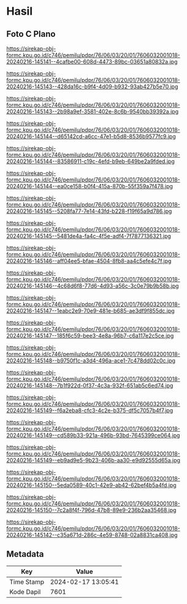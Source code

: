 # Hasil

## Foto C Plano

https://sirekap-obj-formc.kpu.go.id/c746/pemilu/pdpr/76/06/03/20/01/7606032001018-20240216-145141--4cafbe00-608d-4473-89bc-03651a80832a.jpg

https://sirekap-obj-formc.kpu.go.id/c746/pemilu/pdpr/76/06/03/20/01/7606032001018-20240216-145143--428da16c-b9f4-4d09-b932-93ab427b5e70.jpg

https://sirekap-obj-formc.kpu.go.id/c746/pemilu/pdpr/76/06/03/20/01/7606032001018-20240216-145143--2b98a9ef-3581-402e-8c6b-9540bb39392a.jpg

https://sirekap-obj-formc.kpu.go.id/c746/pemilu/pdpr/76/06/03/20/01/7606032001018-20240216-145144--d65142cd-a6cc-47e1-b5d8-8536b9577fc9.jpg

https://sirekap-obj-formc.kpu.go.id/c746/pemilu/pdpr/76/06/03/20/01/7606032001018-20240216-145144--83586911-c19c-4efd-b9eb-649be2a9fded.jpg

https://sirekap-obj-formc.kpu.go.id/c746/pemilu/pdpr/76/06/03/20/01/7606032001018-20240216-145144--ea0ce158-b0f4-415a-870b-55f359a7f478.jpg

https://sirekap-obj-formc.kpu.go.id/c746/pemilu/pdpr/76/06/03/20/01/7606032001018-20240216-145145--5208fa77-7e14-43fd-b228-f19f65a9d786.jpg

https://sirekap-obj-formc.kpu.go.id/c746/pemilu/pdpr/76/06/03/20/01/7606032001018-20240216-145145--5481de4a-fa4c-4f5e-adf4-7f7877136321.jpg

https://sirekap-obj-formc.kpu.go.id/c746/pemilu/pdpr/76/06/03/20/01/7606032001018-20240216-145146--aff04ee5-bfae-4504-8fb8-aa4c5efe4c7f.jpg

https://sirekap-obj-formc.kpu.go.id/c746/pemilu/pdpr/76/06/03/20/01/7606032001018-20240216-145146--4c68d6f8-77d6-4d93-a56c-3c0e79b9b58b.jpg

https://sirekap-obj-formc.kpu.go.id/c746/pemilu/pdpr/76/06/03/20/01/7606032001018-20240216-145147--1eabc2e9-70e9-481e-b685-ae3df9f855dc.jpg

https://sirekap-obj-formc.kpu.go.id/c746/pemilu/pdpr/76/06/03/20/01/7606032001018-20240216-145147--185f6c59-bee3-4e8a-96b7-c6a117e2c5ce.jpg

https://sirekap-obj-formc.kpu.go.id/c746/pemilu/pdpr/76/06/03/20/01/7606032001018-20240216-145148--b9750f1c-a3d4-496a-ace1-7c478dd02c0c.jpg

https://sirekap-obj-formc.kpu.go.id/c746/pemilu/pdpr/76/06/03/20/01/7606032001018-20240216-145148--7b1f922d-0f37-4c3a-932f-651ab5c6ed74.jpg

https://sirekap-obj-formc.kpu.go.id/c746/pemilu/pdpr/76/06/03/20/01/7606032001018-20240216-145149--f6a2eba8-cfc3-4c2e-b375-df5c7057b4f7.jpg

https://sirekap-obj-formc.kpu.go.id/c746/pemilu/pdpr/76/06/03/20/01/7606032001018-20240216-145149--cd589b33-921a-496b-93bd-7645399ce064.jpg

https://sirekap-obj-formc.kpu.go.id/c746/pemilu/pdpr/76/06/03/20/01/7606032001018-20240216-145149--eb9ad9e5-9b23-406b-aa30-e9d92555d65a.jpg

https://sirekap-obj-formc.kpu.go.id/c746/pemilu/pdpr/76/06/03/20/01/7606032001018-20240216-145150--5eda0589-40c1-42e9-ab42-62bef4b5a4fd.jpg

https://sirekap-obj-formc.kpu.go.id/c746/pemilu/pdpr/76/06/03/20/01/7606032001018-20240216-145150--7c2a8f4f-796d-47b8-89e9-236b2aa35468.jpg

https://sirekap-obj-formc.kpu.go.id/c746/pemilu/pdpr/76/06/03/20/01/7606032001018-20240216-145142--c35a671d-286c-4e59-8748-02a8831ca408.jpg


## Metadata

| Key        | Value               |
| ---------- | ------------------- |
| Time Stamp | 2024-02-17 13:05:41 |
| Kode Dapil | 7601                |



